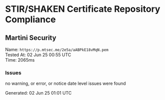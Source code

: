 # STIR/SHAKEN Certificate Repository Compliance

## Martini Security

Name: `https://p.mtsec.me/2e5a/aABPkE18vMqN.pem`\
Tested At: 02 Jun 25 00:55 UTC\
Time: 2065ms

### Issues

no warning, or error, or notice date level issues were found

Generated: 02 Jun 25 01:01 UTC